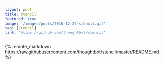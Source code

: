```yaml
---
layout: post
title: stencil
featured: true
image: '/images/posts/2016-12-22-stencil.gif'
tag: [stencil]
link: 'https://github.com/thoughtbot/stencil'
---
```


{% remote_markdown https://raw.githubusercontent.com/thoughtbot/stencil/master/README.md %}
